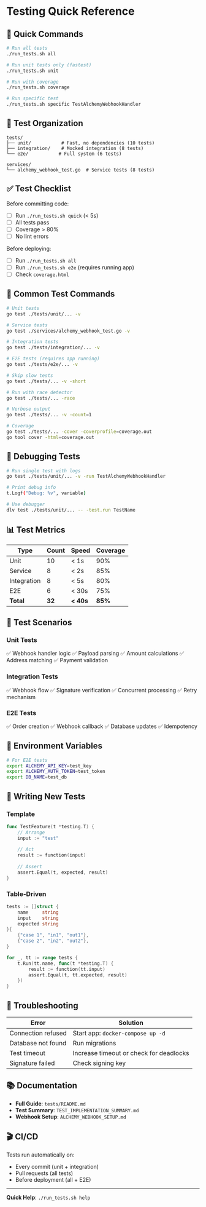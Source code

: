 # Testing Quick Reference

## 🚀 Quick Commands

```bash
# Run all tests
./run_tests.sh all

# Run unit tests only (fastest)
./run_tests.sh unit

# Run with coverage
./run_tests.sh coverage

# Run specific test
./run_tests.sh specific TestAlchemyWebhookHandler
```

## 📁 Test Organization

```
tests/
├── unit/           # Fast, no dependencies (10 tests)
├── integration/    # Mocked integration (8 tests)
└── e2e/           # Full system (6 tests)

services/
└── alchemy_webhook_test.go  # Service tests (8 tests)
```

## ✅ Test Checklist

Before committing code:
- [ ] Run `./run_tests.sh quick` (< 5s)
- [ ] All tests pass
- [ ] Coverage > 80%
- [ ] No lint errors

Before deploying:
- [ ] Run `./run_tests.sh all`
- [ ] Run `./run_tests.sh e2e` (requires running app)
- [ ] Check `coverage.html`

## 🔧 Common Test Commands

```bash
# Unit tests
go test ./tests/unit/... -v

# Service tests
go test ./services/alchemy_webhook_test.go -v

# Integration tests
go test ./tests/integration/... -v

# E2E tests (requires app running)
go test ./tests/e2e/... -v

# Skip slow tests
go test ./tests/... -v -short

# Run with race detector
go test ./tests/... -race

# Verbose output
go test ./tests/... -v -count=1

# Coverage
go test ./tests/... -cover -coverprofile=coverage.out
go tool cover -html=coverage.out
```

## 🐛 Debugging Tests

```bash
# Run single test with logs
go test ./tests/unit/... -v -run TestAlchemyWebhookHandler

# Print debug info
t.Logf("Debug: %v", variable)

# Use debugger
dlv test ./tests/unit/... -- -test.run TestName
```

## 📊 Test Metrics

| Type | Count | Speed | Coverage |
|------|-------|-------|----------|
| Unit | 10 | < 1s | 90% |
| Service | 8 | < 2s | 85% |
| Integration | 8 | < 5s | 80% |
| E2E | 6 | < 30s | 75% |
| **Total** | **32** | **< 40s** | **85%** |

## 🎯 Test Scenarios

### Unit Tests
✅ Webhook handler logic
✅ Payload parsing
✅ Amount calculations
✅ Address matching
✅ Payment validation

### Integration Tests
✅ Webhook flow
✅ Signature verification
✅ Concurrent processing
✅ Retry mechanism

### E2E Tests
✅ Order creation
✅ Webhook callback
✅ Database updates
✅ Idempotency

## 🔑 Environment Variables

```bash
# For E2E tests
export ALCHEMY_API_KEY=test_key
export ALCHEMY_AUTH_TOKEN=test_token
export DB_NAME=test_db
```

## 📝 Writing New Tests

### Template
```go
func TestFeature(t *testing.T) {
    // Arrange
    input := "test"
    
    // Act
    result := function(input)
    
    // Assert
    assert.Equal(t, expected, result)
}
```

### Table-Driven
```go
tests := []struct {
    name     string
    input    string
    expected string
}{
    {"case 1", "in1", "out1"},
    {"case 2", "in2", "out2"},
}

for _, tt := range tests {
    t.Run(tt.name, func(t *testing.T) {
        result := function(tt.input)
        assert.Equal(t, tt.expected, result)
    })
}
```

## 🚨 Troubleshooting

| Error | Solution |
|-------|----------|
| Connection refused | Start app: `docker-compose up -d` |
| Database not found | Run migrations |
| Test timeout | Increase timeout or check for deadlocks |
| Signature failed | Check signing key |

## 📚 Documentation

- **Full Guide**: `tests/README.md`
- **Test Summary**: `TEST_IMPLEMENTATION_SUMMARY.md`
- **Webhook Setup**: `ALCHEMY_WEBHOOK_SETUP.md`

## 🎬 CI/CD

Tests run automatically on:
- Every commit (unit + integration)
- Pull requests (all tests)
- Before deployment (all + E2E)

---

**Quick Help**: `./run_tests.sh help`
